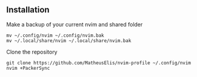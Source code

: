 ## Installation

Make a backup of your current nvim and shared folder

```
mv ~/.config/nvim ~/.config/nvim.bak
mv ~/.local/share/nvim ~/.local/share/nvim.bak
```

Clone the repository
```
git clone https://github.com/MatheusElis/nvim-profile ~/.config/nvim
nvim +PackerSync
```
